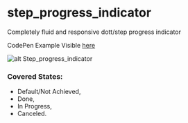 # step_progress_indicator
Completely fluid and responsive dott/step progress indicator

CodePen Example Visible [here](https://codepen.io/jecazdero/pen/WaKzeM)

![alt Step_progress_indicator](https://drive.google.com/file/d/1A7JuA8taGM6ViRbLzCfk8MqcdwAyXu3r/view?usp=sharing)

### Covered States:
- Default/Not Achieved, 
- Done, 
- In Progress, 
- Canceled.
